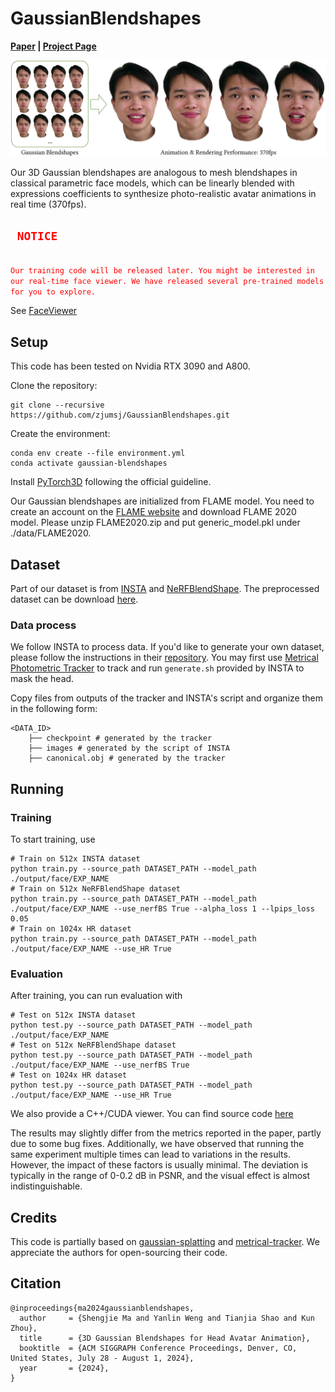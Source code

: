 # GaussianBlendshapes
**[Paper](https://gapszju.github.io/GaussianBlendshape/static/pdf/Gaussian_Blendshape.pdf) | [Project Page](https://gapszju.github.io/GaussianBlendshape/)**  

![teaser](./assets/teaser.jpg)

Our 3D Gaussian blendshapes are analogous to mesh blendshapes in classical parametric face models, which can be linearly blended with expressions coefficients to synthesize photo-realistic avatar animations in real time (370fps).  

## <code style="color : red"> NOTICE </code>

<code style="color : red"> 
Our training code will be released later. You might be interested in our real-time face viewer. We have released several pre-trained models for you to explore. 
</code>

See [FaceViewer](https://github.com/zjumsj/FaceViewer.git)

## Setup  

This code has been tested on Nvidia RTX 3090 and A800.

Clone the repository:

```
git clone --recursive https://github.com/zjumsj/GaussianBlendshapes.git
```

Create the environment:  

```
conda env create --file environment.yml
conda activate gaussian-blendshapes
```

<!-- PyTorch3D: TODO make it easy to use -->

Install [PyTorch3D](https://github.com/facebookresearch/pytorch3d/blob/main/INSTALL.md) following the official guideline.

Our Gaussian blendshapes are initialized from FLAME model. You need to create an account on the [FLAME website](https://flame.is.tue.mpg.de/download.php) and download FLAME 2020 model. Please unzip FLAME2020.zip and put generic_model.pkl under ./data/FLAME2020. 

## Dataset  

Part of our dataset is from [INSTA](https://github.com/Zielon/INSTA) and [NeRFBlendShape](https://github.com/USTC3DV/NeRFBlendShape-code). The preprocessed dataset can be download [here](https://zjueducn-my.sharepoint.com/:f:/g/personal/3140103086_zju_edu_cn/Egvkvtjac5NJg7_49vmuxysBiWYM-HRINk5un44C3SXdxw).

### Data process

We follow INSTA to process data.
If you'd like to generate your own dataset, please follow the instructions in their [repository](https://github.com/Zielon/INSTA).
You may first use [Metrical Photometric Tracker](https://github.com/Zielon/metrical-tracker) to track and run `generate.sh` provided by INSTA to mask the head.

Copy files from outputs of the tracker and INSTA's script and organize them in the following form:
```
<DATA_ID>
    ├── checkpoint # generated by the tracker 
    ├── images # generated by the script of INSTA
    ├── canonical.obj # generated by the tracker
```

## Running  

### Training

To start training, use  

```shell
# Train on 512x INSTA dataset
python train.py --source_path DATASET_PATH --model_path ./output/face/EXP_NAME
# Train on 512x NeRFBlendShape dataset
python train.py --source_path DATASET_PATH --model_path ./output/face/EXP_NAME --use_nerfBS True --alpha_loss 1 --lpips_loss 0.05
# Train on 1024x HR dataset
python train.py --source_path DATASET_PATH --model_path ./output/face/EXP_NAME --use_HR True
```

### Evaluation  

After training, you can run evaluation with

```shell
# Test on 512x INSTA dataset
python test.py --source_path DATASET_PATH --model_path ./output/face/EXP_NAME
# Test on 512x NeRFBlendShape dataset
python test.py --source_path DATASET_PATH --model_path ./output/face/EXP_NAME --use_nerfBS True
# Test on 1024x HR dataset
python test.py --source_path DATASET_PATH --model_path ./output/face/EXP_NAME --use_HR True 
```

We also provide a C++/CUDA viewer. You can find source code [here](https://github.com/zjumsj/FaceViewer.git)

The results may slightly differ from the metrics reported in the paper, partly due to some bug fixes. 
Additionally, we have observed that running the same experiment multiple times can lead to variations in the results. 
However, the impact of these factors is usually minimal. The deviation is typically in the range of 0-0.2 dB in PSNR, and the visual effect is almost indistinguishable. 

## Credits

This code is partially based on [gaussian-splatting](https://github.com/graphdeco-inria/gaussian-splatting) and [metrical-tracker](https://github.com/Zielon/metrical-tracker). We appreciate the authors for open-sourcing their code.

## Citation  

```
@inproceedings{ma2024gaussianblendshapes,
  author     = {Shengjie Ma and Yanlin Weng and Tianjia Shao and Kun Zhou},
  title      = {3D Gaussian Blendshapes for Head Avatar Animation},
  booktitle  = {ACM SIGGRAPH Conference Proceedings, Denver, CO, United States, July 28 - August 1, 2024},
  year       = {2024},
}
```


